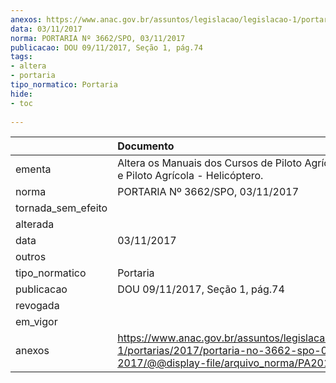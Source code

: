 ```yaml
---
anexos: https://www.anac.gov.br/assuntos/legislacao/legislacao-1/portarias/2017/portaria-no-3662-spo-03-11-2017/@@display-file/arquivo_norma/PA2017-3662.pdf
data: 03/11/2017
norma: PORTARIA Nº 3662/SPO, 03/11/2017
publicacao: DOU 09/11/2017, Seção 1, pág.74
tags:
- altera
- portaria
tipo_normatico: Portaria
hide: 
- toc 
 
---
```


|                    | Documento                                                                                                                                            |
|:-------------------|:-----------------------------------------------------------------------------------------------------------------------------------------------------|
| ementa             | Altera os Manuais dos Cursos de Piloto Agrícola - Avião e Piloto Agrícola - Helicóptero.                                                             |
| norma              | PORTARIA Nº 3662/SPO, 03/11/2017                                                                                                                     |
| tornada_sem_efeito |                                                                                                                                                      |
| alterada           |                                                                                                                                                      |
| data               | 03/11/2017                                                                                                                                           |
| outros             |                                                                                                                                                      |
| tipo_normatico     | Portaria                                                                                                                                             |
| publicacao         | DOU 09/11/2017, Seção 1, pág.74                                                                                                                      |
| revogada           |                                                                                                                                                      |
| em_vigor           |                                                                                                                                                      |
| anexos             | https://www.anac.gov.br/assuntos/legislacao/legislacao-1/portarias/2017/portaria-no-3662-spo-03-11-2017/@@display-file/arquivo_norma/PA2017-3662.pdf |